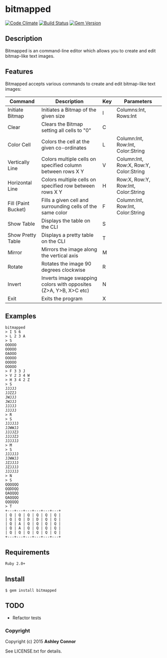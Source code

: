 # bitmapped

[![Code Climate](https://codeclimate.com/github/ashleyconnor/bitmapped/badges/gpa.svg)](https://codeclimate.com/github/ashleyconnor/bitmapped) [![Build Status](https://travis-ci.org/ashleyconnor/bitmapped.svg)](https://travis-ci.org/ashleyconnor/bitmapped) [![Gem Version](https://badge.fury.io/rb/bitmapped.svg)](http://badge.fury.io/rb/bitmapped)

## Description

Bitmapped is an command-line editor which allows you to create and edit bitmap-like text images.

## Features

Bitmapped accepts various commands to create and edit bitmap-like text images:

| Command             | Description                                                | Key | Parameters                             |
|---------------------|------------------------------------------------------------|-----|----------------------------------------|
| Initiate Bitmap     | Initiates a Bitmap of the given size                       | I   | Columns:Int, Rows:Int                  |
| Clear               | Clears the Bitmap setting all cells to "0"                 | C   |                                        |
| Color Cell          | Colors the cell at the given co-ordinates                  | L   | Column:Int, Row:Int, Color:String      |
| Vertically Line     | Colors multiple cells on specified column between rows X Y | V   | Column:Int, Row:X, Row:Y, Color:String |
| Horizontal Line     | Colors multiple cells on specified row between rows X Y    | H   | Row:X, Row:Y, Row:Int, Color:String    |
| Fill (Paint Bucket) | Fills a given cell and surrounding cells of the same color | F   | Column:Int, Row:Int, Color:String      |
| Show Table      | Displays the table on the CLI                                   | S   |                                        |
| Show Pretty Table      | Displays a pretty table on the CLI                                   | T   |                                        |
| Mirror          | Mirrors the image along the vertical axis                       | M   |                                        |
| Rotate          | Rotates the image 90 degrees clockwise                          | R   |                                        |
| Invert          | Inverts image swapping colors with opposites (Z>A, Y>B, X>C etc)| N   |                                        |
| Exit                | Exits the program                                          | X   |                                        |


## Examples
    bitmapped
    > I 5 6
    > L 2 3 A
    > S
    OOOOO
    OOOOO
    OAOOO
    OOOOO
    OOOOO
    OOOOO
    > F 3 3 J
    > V 2 3 4 W
    > H 3 4 2 Z
    > S
    JJJJJ
    JJZZJ
    JWJJJ
    JWJJJ
    JJJJJ
    JJJJJ
    > R
    > S
    JJJJJJ
    JJWWJJ
    JJJJZJ
    JJJJZJ
    JJJJJJ
    > M
    > S
    JJJJJJ
    JJWWJJ
    JZJJJJ
    JZJJJJ
    JJJJJJ
    > N
    > S
    QQQQQQ
    QQDDQQ
    QAQQQQ
    QAQQQQ
    QQQQQQ
    > T
    +---+---+---+---+---+---+
    | Q | Q | Q | Q | Q | Q |
    | Q | Q | D | D | Q | Q |
    | Q | A | Q | Q | Q | Q |
    | Q | A | Q | Q | Q | Q |
    | Q | Q | Q | Q | Q | Q |
    +---+---+---+---+---+---+

## Requirements
    Ruby 2.0+
## Install

    $ gem install bitmapped

## TODO

* Refactor tests

### Copyright

Copyright (c) 2015 **Ashley Connor**

See LICENSE.txt for details.
